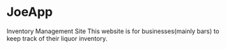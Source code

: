 # JoeApp
Inventory Management Site
This website is for businesses(mainly bars) to keep track of their liquor inventory.
